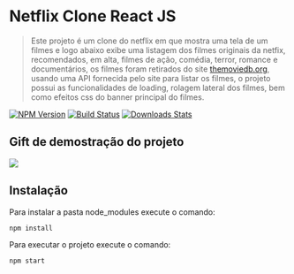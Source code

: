 # Netflix Clone React JS
> Este projeto é um clone do netflix em que mostra uma tela de um filmes e logo abaixo
exibe uma listagem dos filmes originais da netfix, recomendados, em alta, filmes de ação, comédia, terror, romance e documentários, os filmes foram retirados do site [themoviedb.org](https://www.themoviedb.org/), usando uma API fornecida pelo site para listar os filmes, o projeto possui as funcionalidades de loading, rolagem lateral dos filmes, bem como efeitos css do banner principal do filmes.

[![NPM Version][npm-image]][npm-url]
[![Build Status][travis-image]][travis-url]
[![Downloads Stats][npm-downloads]][npm-url]

## Gift de demostração do projeto
![](./src/img/Animação.gif)

## Instalação

Para instalar a pasta node_modules execute o comando:

```sh
npm install 
```

Para executar o projeto execute o comando:

```sh
npm start 
```


[npm-image]: https://img.shields.io/npm/v/datadog-metrics.svg?style=flat-square
[npm-url]: https://npmjs.org/package/datadog-metrics
[npm-downloads]: https://img.shields.io/npm/dm/datadog-metrics.svg?style=flat-square
[travis-image]: https://img.shields.io/travis/dbader/node-datadog-metrics/master.svg?style=flat-square
[travis-url]: https://travis-ci.org/dbader/node-datadog-metrics
[wiki]: https://github.com/seunome/seuprojeto/wiki
